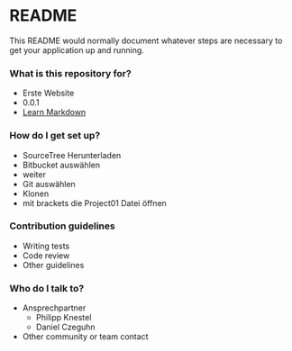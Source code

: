 # README #

This README would normally document whatever steps are necessary to get your application up and running.

### What is this repository for? ###

* Erste Website
* 0.0.1
* [Learn Markdown](https://bitbucket.org/tutorials/markdowndemo)

### How do I get set up? ###

* SourceTree Herunterladen
* Bitbucket auswählen
* weiter
* Git auswählen
* Klonen
* mit brackets die Project01 Datei öffnen

### Contribution guidelines ###

* Writing tests
* Code review
* Other guidelines

### Who do I talk to? ###

* Ansprechpartner 
	* Philipp Knestel
	* Daniel Czeguhn
* Other community or team contact